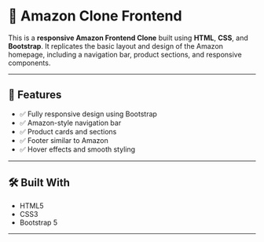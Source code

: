 # 🛒 Amazon Clone Frontend

This is a **responsive Amazon Frontend Clone** built using **HTML**, **CSS**, and **Bootstrap**. It replicates the basic layout and design of the Amazon homepage, including a navigation bar, product sections, and responsive components.

---

## 🚀 Features

- ✅ Fully responsive design using Bootstrap
- ✅ Amazon-style navigation bar
- ✅ Product cards and sections
- ✅ Footer similar to Amazon
- ✅ Hover effects and smooth styling

---

## 🛠️ Built With

- HTML5  
- CSS3  
- Bootstrap 5

---

